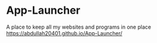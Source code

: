 # App-Launcher

A place to keep all my websites and programs in one place
https://abdullah20401.github.io/App-Launcher/
